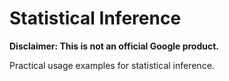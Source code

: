 # Statistical Inference

**Disclaimer: This is not an official Google product.**

Practical usage examples for statistical inference.
